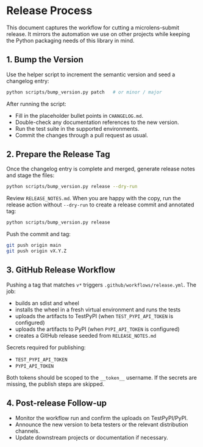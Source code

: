 # Release Process

This document captures the workflow for cutting a microlens-submit release. It mirrors the
automation we use on other projects while keeping the Python packaging needs of this library
in mind.

## 1. Bump the Version

Use the helper script to increment the semantic version and seed a changelog entry:

```bash
python scripts/bump_version.py patch   # or minor / major
```

After running the script:

- Fill in the placeholder bullet points in `CHANGELOG.md`.
- Double-check any documentation references to the new version.
- Run the test suite in the supported environments.
- Commit the changes through a pull request as usual.

## 2. Prepare the Release Tag

Once the changelog entry is complete and merged, generate release notes and stage the files:

```bash
python scripts/bump_version.py release --dry-run
```

Review `RELEASE_NOTES.md`. When you are happy with the copy, run the release action without
`--dry-run` to create a release commit and annotated tag:

```bash
python scripts/bump_version.py release
```

Push the commit and tag:

```bash
git push origin main
git push origin vX.Y.Z
```

## 3. GitHub Release Workflow

Pushing a tag that matches `v*` triggers `.github/workflows/release.yml`. The job:

- builds an sdist and wheel
- installs the wheel in a fresh virtual environment and runs the tests
- uploads the artifacts to TestPyPI (when `TEST_PYPI_API_TOKEN` is configured)
- uploads the artifacts to PyPI (when `PYPI_API_TOKEN` is configured)
- creates a GitHub release seeded from `RELEASE_NOTES.md`

Secrets required for publishing:

- `TEST_PYPI_API_TOKEN`
- `PYPI_API_TOKEN`

Both tokens should be scoped to the `__token__` username. If the secrets are missing, the
publish steps are skipped.

## 4. Post-release Follow-up

- Monitor the workflow run and confirm the uploads on TestPyPI/PyPI.
- Announce the new version to beta testers or the relevant distribution channels.
- Update downstream projects or documentation if necessary.
